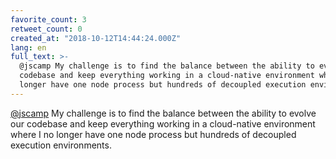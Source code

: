 ```yaml
---
favorite_count: 3
retweet_count: 0
created_at: "2018-10-12T14:44:24.000Z"
lang: en
full_text: >-
  @jscamp My challenge is to find the balance between the ability to evolve our
  codebase and keep everything working in a cloud-native environment where I no
  longer have one node process but hundreds of decoupled execution environments.
---
```


[@jscamp](https://twitter.com/jscamp) My challenge is to find the balance
between the ability to evolve our codebase and keep everything working in a
cloud-native environment where I no longer have one node process but hundreds of
decoupled execution environments.

